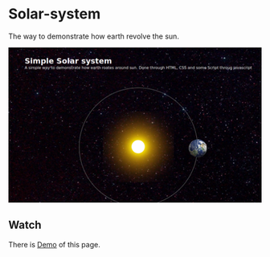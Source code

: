 # Solar-system
The way to demonstrate how earth revolve the sun.

![Screenshot](screenshot.png)

## Watch
There is [Demo](https://anand-jaiswal-in.github.io/solar-system/) of this page.
